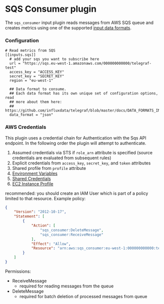 # SQS Consumer plugin

The `sqs_consumer` input plugin reads messages from AWS SQS queue and creates metrics
using one of the supported [input data formats](/docs/DATA_FORMATS_INPUT.md).

### Configuration

```
# Read metrics from SQS
[[inputs.sqs]]
  # add your sqs you want to subscribe here
  url = "https://sqs.eu-west-1.amazonaws.com/000000000000/telegraf-test"
  access_key = "ACCESS_KEY"
  secret_key = "SECRET_KEY"
  region = "eu-west-1"

  ## Data format to consume.
  ## Each data format has its own unique set of configuration options, read
  ## more about them here:
  ## https://github.com/influxdata/telegraf/blob/master/docs/DATA_FORMATS_INPUT.md
  data_format = "json"
```


### AWS Credentials

This plugin uses a credential chain for Authentication with the Sqs
API endpoint. In the following order the plugin will attempt to authenticate.
1. Assumed credentials via STS if `role_arn` attribute is specified (source credentials are evaluated from subsequent rules)
2. Explicit credentials from `access_key`, `secret_key`, and `token` attributes
3. Shared profile from `profile` attribute
4. [Environment Variables](https://github.com/aws/aws-sdk-go/wiki/configuring-sdk#environment-variables)
5. [Shared Credentials](https://github.com/aws/aws-sdk-go/wiki/configuring-sdk#shared-credentials-file)
6. [EC2 Instance Profile](http://docs.aws.amazon.com/AWSEC2/latest/UserGuide/iam-roles-for-amazon-ec2.html)


recommended: you should create an IAM User which is part of a policy limited to that resource.
Example policy:

```json
{
    "Version": "2012-10-17",
    "Statement": [
        {
            "Action": [
                "sqs_consumer:DeleteMessage",
                "sqs_consumer:ReceiveMessage"
            ],
            "Effect": "Allow",
            "Resource": "arn:aws:sqs_consumer:eu-west-1:000000000000:telegraf-test"
        }
    ]
}
```

Permissions:
- ReceiveMessage 
    - required for reading messages from the queue
- DeleteMessage
    - required for batch deletion of processed messages from queue
    
